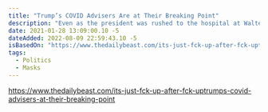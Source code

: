 ```yaml
---
title: "Trump’s COVID Advisers Are at Their Breaking Point"
description: "Even as the president was rushed to the hospital at Walter Reed, for what the White House said would be days of observation, rest, and testing, officials inside the administration said they didn’t anticipate much of a shake-up in their approach to combating COVID. There would reportedly be no official revised mask policy, which remained encouraged but not required."
date: 2021-01-28 13:09:00.10 -5
dateAdded: 2022-08-09 22:59:43.10 -5
isBasedOn: "https://www.thedailybeast.com/its-just-fck-up-after-fck-uptrumps-covid-advisers-at-their-breaking-point"
tags:
  - Politics
  - Masks
---
```


https://www.thedailybeast.com/its-just-fck-up-after-fck-uptrumps-covid-advisers-at-their-breaking-point
